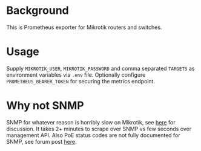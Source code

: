 # Background

This is Prometheus exporter for Mikrotik routers and switches.


# Usage

Supply `MIKROTIK_USER`, `MIKROTIK_PASSWORD` and comma separated `TARGETS`
as environment variables via `.env` file.
Optionally configure `PROMETHEUS_BEARER_TOKEN` for securing the
metrics endpoint.


# Why not SNMP

SNMP for whatever reason is horribly slow on Mikrotik,
see [here](https://forum.mikrotik.com/viewtopic.php?t=132304) for discussion.
It takes 2+ minutes to scrape over SNMP vs few seconds over management API.
Also PoE status codes are not fully documented for SNMP,
see forum post [here](https://forum.mikrotik.com/viewtopic.php?t=162423).
